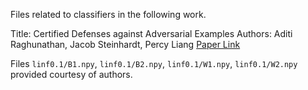 Files related to classifiers in the following work.

Title: Certified Defenses against Adversarial Examples
Authors: Aditi Raghunathan, Jacob Steinhardt, Percy Liang
[Paper Link](https://arxiv.org/abs/1801.09344)

Files `linf0.1/B1.npy`, `linf0.1/B2.npy`, `linf0.1/W1.npy`, `linf0.1/W2.npy` provided courtesy of authors.